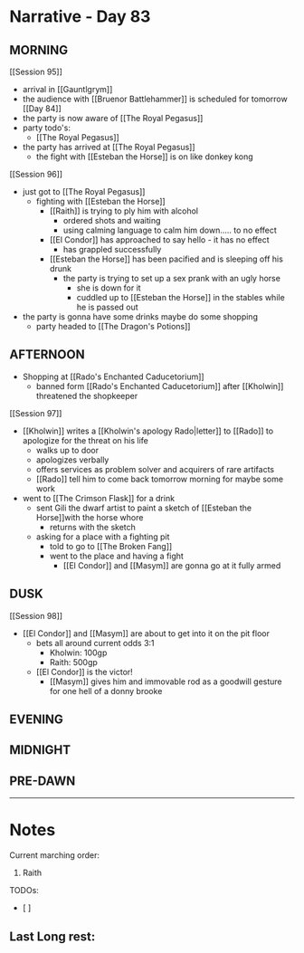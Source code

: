 # Narrative - Day 83

## MORNING
[[Session 95]]
- arrival in [[Gauntlgrym]]
- the audience with [[Bruenor Battlehammer]] is scheduled for tomorrow [[Day 84]] 
- the party is now aware of [[The Royal Pegasus]]
- party todo's:
    - [[The Royal Pegasus]]
- the party has arrived at [[The Royal Pegasus]]
    - the fight with [[Esteban the Horse]] is on like donkey kong

[[Session 96]]
- just got to [[The Royal Pegasus]]
    - fighting with [[Esteban the Horse]]
        - [[Raith]] is trying to ply him with alcohol
            - ordered shots and waiting
            - using calming language to calm him down..... to no effect
        - [[El Condor]] has approached to say hello - it has no effect
            - has grappled successfully
        - [[Esteban the Horse]] has been pacified and is sleeping off his drunk
            - the party is trying to set up a sex prank with an ugly horse
                - she is down for it
                - cuddled up to [[Esteban the Horse]] in the stables while he is passed out
- the party is gonna have some drinks maybe do some shopping
    - party headed to [[The Dragon's Potions]]
## AFTERNOON
- Shopping at [[Rado's Enchanted Caducetorium]]
    - banned form [[Rado's Enchanted Caducetorium]] after [[Kholwin]] threatened the shopkeeper

[[Session 97]]
- [[Kholwin]] writes a [[Kholwin's apology Rado|letter]] to [[Rado]] to apologize for the threat on his life
    - walks up to door 
    - apologizes verbally
    - offers services as problem solver and acquirers of rare artifacts
    - [[Rado]] tell him to come back tomorrow morning for maybe some work
- went to [[The Crimson Flask]] for a drink
    - sent Gili the dwarf artist to paint a sketch of [[Esteban the Horse]]with the horse whore
        - returns with the sketch
    - asking for a place with a fighting pit
        - told to go to [[The Broken Fang]]
        - went to the place and having a fight
            - [[El Condor]] and [[Masym]] are gonna go at it fully armed

## DUSK
[[Session 98]]
- [[El Condor]] and [[Masym]] are about to get into it on the pit floor
    - bets all around current odds 3:1
        - Kholwin: 100gp
        - Raith: 500gp
    - [[El Condor]] is the victor!
        - [[Masym]] gives him and immovable rod as a goodwill gesture for one hell of a donny brooke

## EVENING

## MIDNIGHT

## PRE-DAWN

___
# Notes
Current marching order:
1. Raith

TODOs:
- [ ] 
  
Last Long rest:
- 